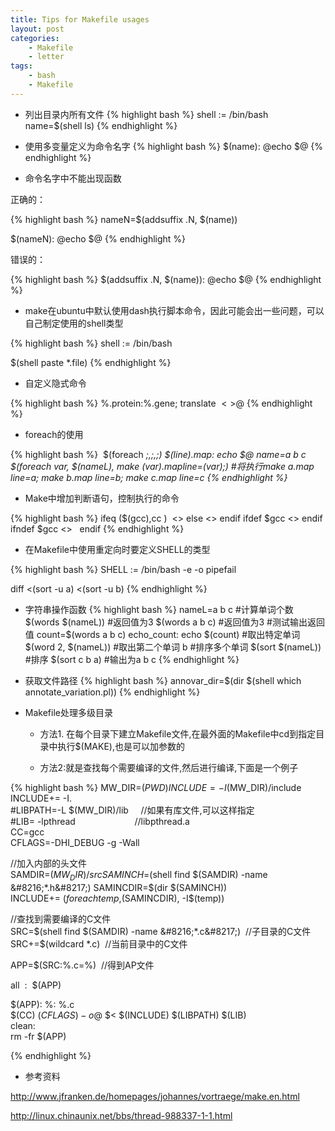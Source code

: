 ```yaml
---
title: Tips for Makefile usages
layout: post
categories:
    - Makefile
    - letter
tags:
    - bash
    - Makefile
---
```


* 列出目录内所有文件
{% highlight bash %}
shell := /bin/bash
name=$(shell ls)
{% endhighlight %}

* 使用多变量定义为命令名字
{% highlight bash %}
$(name):
	@echo $@
{% endhighlight %}

* 命令名字中不能出现函数

正确的：

{% highlight bash %}
nameN=$(addsuffix .N, $(name))

$(nameN):
    @echo $@
{% endhighlight %}

错误的：

{% highlight bash %}
$(addsuffix .N, $(name)):
    @echo $@
{% endhighlight %}

* make在ubuntu中默认使用dash执行脚本命令，因此可能会出一些问题，可以自己制定使用的shell类型

{% highlight bash %}
shell := /bin/bash

$(shell paste *.file)
{% endhighlight %}

* 自定义隐式命令

{% highlight bash %}
%.protein:%.gene; 
    translate $< >$@
{% endhighlight %}

* foreach的使用

{% highlight bash %} 
$(foreach <var>;,<list>;,<text>;)
$(line).map:
		echo $@
name=a b c
$(foreach var, $(nameL), make $(var).map line=$(var);) #将执行make a.map line=a; make b.map line=b; make c.map line=c
{% endhighlight %}


* Make中增加判断语句，控制执行的命令

{% highlight bash %}
ifeq ($(gcc),cc )  
    <> 
else 
    <> 
endif
ifdef $gcc 
    <> 
endif
ifndef $gcc 
    <>   
endif
{% endhighlight %}


* 在Makefile中使用重定向时要定义SHELL的类型

{% highlight bash %}
SHELL := /bin/bash -e -o pipefail

diff <(sort -u a) <(sort -u b)
{% endhighlight %}

* 字符串操作函数
{% highlight bash %}
nameL=a b c
#计算单词个数
$(words $(nameL)) #返回值为3
$(words a b c) #返回值为3
#测试输出返回值
count=$(words a b c)
echo_count:
		echo $(count)
#取出特定单词
$(word 2, $(nameL)) #取出第二个单词 b
#排序多个单词
$(sort $(nameL)) #排序
$(sort c b a) #输出为a b c
{% endhighlight %}

* 获取文件路径
{% highlight bash %}
annovar_dir=$(dir $(shell which annotate_variation.pl))
{% endhighlight %}


* Makefile处理多级目录

    * 方法1. 在每个目录下建立Makefile文件,在最外面的Makefile中cd到指定目录中执行$(MAKE),也是可以加参数的

    * 方法2:就是查找每个需要编译的文件,然后进行编译,下面是一个例子

{% highlight bash %}
MW_DIR=$(PWD)  
INCLUDE = -I$(MW_DIR)/include  
INCLUDE+= -I.  
#LIBPATH=-L $(MW_DIR)/lib     //如果有库文件,可以这样指定  
#LIB= -lpthread                        //libpthread.a  
CC=gcc  
CFLAGS=-DHI_DEBUG -g -Wall

//加入内部的头文件  
SAMDIR=$(MW_DIR)/src  
SAMINCH=$(shell find $(SAMDIR) -name &#8216;*.h&#8217;)  
SAMINCDIR=$(dir $(SAMINCH))  
INCLUDE+= $(foreach temp,$(SAMINCDIR), -I$(temp))

//查找到需要编译的C文件  
SRC=$(shell find $(SAMDIR) -name &#8216;*.c&#8217;)  //子目录的C文件  
SRC+=$(wildcard *.c)  //当前目录中的C文件

APP=$(SRC:%.c=%)  //得到AP文件

all  :  $(APP)

$(APP): %: %.c  
$(CC) $(CFLAGS) -o  $@ $< $(INCLUDE) $(LIBPATH) $(LIB)  
clean:  
rm -fr $(APP)

{% endhighlight %}


* 参考资料

http://www.jfranken.de/homepages/johannes/vortraege/make.en.html

http://linux.chinaunix.net/bbs/thread-988337-1-1.html

[1]: http://wiki.ubuntu.org.cn/%E8%B7%9F%E6%88%91%E4%B8%80%E8%B5%B7%E5%86%99Makefile:%E4%BD%BF%E7%94%A8%E6%9D%A1%E4%BB%B6%E5%88%A4%E6%96%AD
[2]: http://210.75.224.29/wordpress/wp-content/uploads/2012/04/make.en_.pdf

